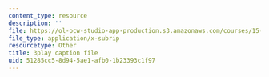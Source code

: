 ```yaml
---
content_type: resource
description: ''
file: https://ol-ocw-studio-app-production.s3.amazonaws.com/courses/15-401-finance-theory-i-fall-2008/51285cc58d945ae1afb01b23393c1f97_tL7Lcl90Sc0.vtt
file_type: application/x-subrip
resourcetype: Other
title: 3play caption file
uid: 51285cc5-8d94-5ae1-afb0-1b23393c1f97
---
```

